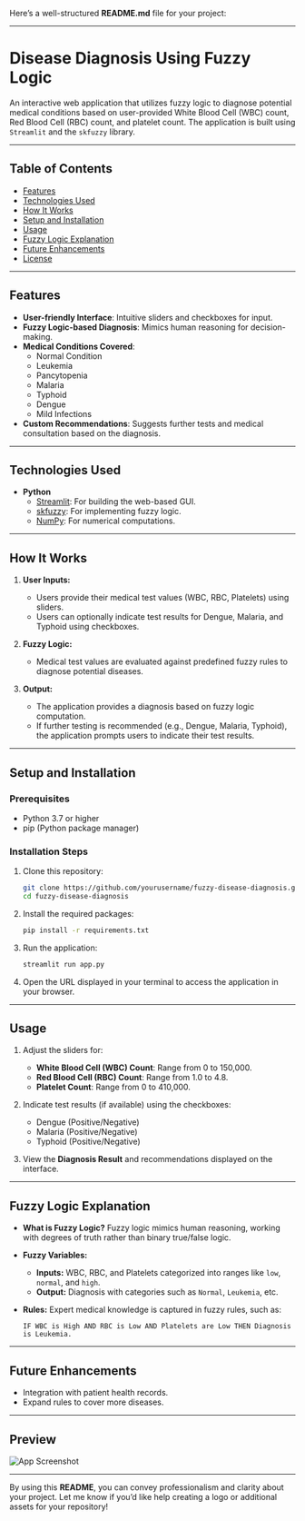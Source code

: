 Here’s a well-structured **README.md** file for your project:

---

# **Disease Diagnosis Using Fuzzy Logic**

An interactive web application that utilizes fuzzy logic to diagnose potential medical conditions based on user-provided White Blood Cell (WBC) count, Red Blood Cell (RBC) count, and platelet count. The application is built using `Streamlit` and the `skfuzzy` library.

---

## **Table of Contents**
- [Features](#features)
- [Technologies Used](#technologies-used)
- [How It Works](#how-it-works)
- [Setup and Installation](#setup-and-installation)
- [Usage](#usage)
- [Fuzzy Logic Explanation](#fuzzy-logic-explanation)
- [Future Enhancements](#future-enhancements)
- [License](#license)

---

## **Features**
- **User-friendly Interface**: Intuitive sliders and checkboxes for input.
- **Fuzzy Logic-based Diagnosis**: Mimics human reasoning for decision-making.
- **Medical Conditions Covered**:
  - Normal Condition
  - Leukemia
  - Pancytopenia
  - Malaria
  - Typhoid
  - Dengue
  - Mild Infections
- **Custom Recommendations**: Suggests further tests and medical consultation based on the diagnosis.

---

## **Technologies Used**
- **Python**
  - [Streamlit](https://streamlit.io/): For building the web-based GUI.
  - [skfuzzy](https://pythonhosted.org/scikit-fuzzy/): For implementing fuzzy logic.
  - [NumPy](https://numpy.org/): For numerical computations.
  
---

## **How It Works**
1. **User Inputs:**
   - Users provide their medical test values (WBC, RBC, Platelets) using sliders.
   - Users can optionally indicate test results for Dengue, Malaria, and Typhoid using checkboxes.

2. **Fuzzy Logic:**
   - Medical test values are evaluated against predefined fuzzy rules to diagnose potential diseases.

3. **Output:**
   - The application provides a diagnosis based on fuzzy logic computation.
   - If further testing is recommended (e.g., Dengue, Malaria, Typhoid), the application prompts users to indicate their test results.

---

## **Setup and Installation**

### **Prerequisites**
- Python 3.7 or higher
- pip (Python package manager)

### **Installation Steps**
1. Clone this repository:
   ```bash
   git clone https://github.com/yourusername/fuzzy-disease-diagnosis.git
   cd fuzzy-disease-diagnosis
   ```

2. Install the required packages:
   ```bash
   pip install -r requirements.txt
   ```

3. Run the application:
   ```bash
   streamlit run app.py
   ```

4. Open the URL displayed in your terminal to access the application in your browser.

---

## **Usage**
1. Adjust the sliders for:
   - **White Blood Cell (WBC) Count**: Range from 0 to 150,000.
   - **Red Blood Cell (RBC) Count**: Range from 1.0 to 4.8.
   - **Platelet Count**: Range from 0 to 410,000.
   
2. Indicate test results (if available) using the checkboxes:
   - Dengue (Positive/Negative)
   - Malaria (Positive/Negative)
   - Typhoid (Positive/Negative)

3. View the **Diagnosis Result** and recommendations displayed on the interface.

---

## **Fuzzy Logic Explanation**
- **What is Fuzzy Logic?**
  Fuzzy logic mimics human reasoning, working with degrees of truth rather than binary true/false logic.

- **Fuzzy Variables:**
  - **Inputs:** WBC, RBC, and Platelets categorized into ranges like `low`, `normal`, and `high`.
  - **Output:** Diagnosis with categories such as `Normal`, `Leukemia`, etc.

- **Rules:**
  Expert medical knowledge is captured in fuzzy rules, such as:
  ```
  IF WBC is High AND RBC is Low AND Platelets are Low THEN Diagnosis is Leukemia.
  ```

---

## **Future Enhancements**
- Integration with patient health records.
- Expand rules to cover more diseases.

---


## **Preview**
![App Screenshot](screenshot.png)

---

By using this **README**, you can convey professionalism and clarity about your project. Let me know if you’d like help creating a logo or additional assets for your repository!
